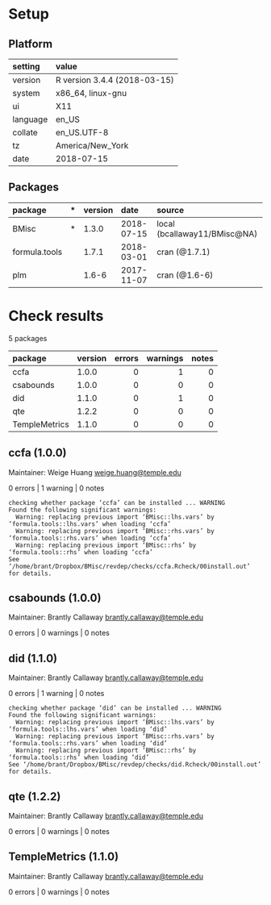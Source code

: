 # Setup

## Platform

|setting  |value                        |
|:--------|:----------------------------|
|version  |R version 3.4.4 (2018-03-15) |
|system   |x86_64, linux-gnu            |
|ui       |X11                          |
|language |en_US                        |
|collate  |en_US.UTF-8                  |
|tz       |America/New_York             |
|date     |2018-07-15                   |

## Packages

|package       |*  |version |date       |source                       |
|:-------------|:--|:-------|:----------|:----------------------------|
|BMisc         |*  |1.3.0   |2018-07-15 |local (bcallaway11/BMisc@NA) |
|formula.tools |   |1.7.1   |2018-03-01 |cran (@1.7.1)                |
|plm           |   |1.6-6   |2017-11-07 |cran (@1.6-6)                |

# Check results

5 packages

|package       |version | errors| warnings| notes|
|:-------------|:-------|------:|--------:|-----:|
|ccfa          |1.0.0   |      0|        1|     0|
|csabounds     |1.0.0   |      0|        0|     0|
|did           |1.1.0   |      0|        1|     0|
|qte           |1.2.2   |      0|        0|     0|
|TempleMetrics |1.1.0   |      0|        0|     0|

## ccfa (1.0.0)
Maintainer: Weige Huang <weige.huang@temple.edu>

0 errors | 1 warning  | 0 notes

```
checking whether package ‘ccfa’ can be installed ... WARNING
Found the following significant warnings:
  Warning: replacing previous import ‘BMisc::lhs.vars’ by ‘formula.tools::lhs.vars’ when loading ‘ccfa’
  Warning: replacing previous import ‘BMisc::rhs.vars’ by ‘formula.tools::rhs.vars’ when loading ‘ccfa’
  Warning: replacing previous import ‘BMisc::rhs’ by ‘formula.tools::rhs’ when loading ‘ccfa’
See ‘/home/brant/Dropbox/BMisc/revdep/checks/ccfa.Rcheck/00install.out’ for details.
```

## csabounds (1.0.0)
Maintainer: Brantly Callaway <brantly.callaway@temple.edu>

0 errors | 0 warnings | 0 notes

## did (1.1.0)
Maintainer: Brantly Callaway <brantly.callaway@temple.edu>

0 errors | 1 warning  | 0 notes

```
checking whether package ‘did’ can be installed ... WARNING
Found the following significant warnings:
  Warning: replacing previous import ‘BMisc::lhs.vars’ by ‘formula.tools::lhs.vars’ when loading ‘did’
  Warning: replacing previous import ‘BMisc::rhs.vars’ by ‘formula.tools::rhs.vars’ when loading ‘did’
  Warning: replacing previous import ‘BMisc::rhs’ by ‘formula.tools::rhs’ when loading ‘did’
See ‘/home/brant/Dropbox/BMisc/revdep/checks/did.Rcheck/00install.out’ for details.
```

## qte (1.2.2)
Maintainer: Brantly Callaway <brantly.callaway@temple.edu>

0 errors | 0 warnings | 0 notes

## TempleMetrics (1.1.0)
Maintainer: Brantly Callaway <brantly.callaway@temple.edu>

0 errors | 0 warnings | 0 notes

